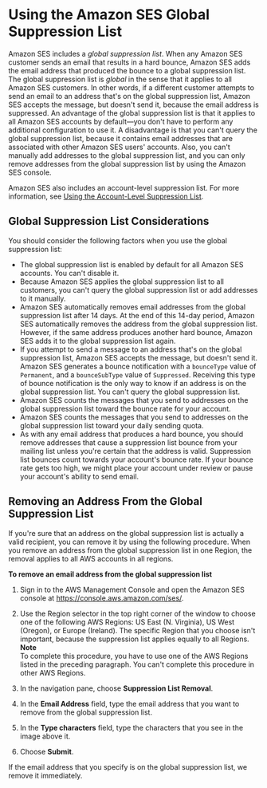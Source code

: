 # Using the Amazon SES Global Suppression List<a name="sending-email-global-suppression-list"></a>

Amazon SES includes a *global suppression list*\. When any Amazon SES customer sends an email that results in a hard bounce, Amazon SES adds the email address that produced the bounce to a global suppression list\. The global suppression list is *global* in the sense that it applies to all Amazon SES customers\. In other words, if a different customer attempts to send an email to an address that's on the global suppression list, Amazon SES accepts the message, but doesn't send it, because the email address is suppressed\. An advantage of the global suppression list is that it applies to all Amazon SES accounts by default—you don't have to perform any additional configuration to use it\. A disadvantage is that you can't query the global suppression list, because it contains email addresses that are associated with other Amazon SES users' accounts\. Also, you can't manually add addresses to the global suppression list, and you can only remove addresses from the global suppression list by using the Amazon SES console\.

Amazon SES also includes an account\-level suppression list\. For more information, see [Using the Account\-Level Suppression List](sending-email-suppression-list.md)\.

## Global Suppression List Considerations<a name="sending-email-global-suppression-list-considerations"></a>

You should consider the following factors when you use the global suppression list:
+ The global suppression list is enabled by default for all Amazon SES accounts\. You can't disable it\.
+ Because Amazon SES applies the global suppression list to all customers, you can't query the global suppression list or add addresses to it manually\.
+ Amazon SES automatically removes email addresses from the global suppression list after 14 days\. At the end of this 14\-day period, Amazon SES automatically removes the address from the global suppression list\. However, if the same address produces another hard bounce, Amazon SES adds it to the global suppression list again\.
+ If you attempt to send a message to an address that's on the global suppression list, Amazon SES accepts the message, but doesn't send it\. Amazon SES generates a bounce notification with a `bounceType` value of `Permanent`, and a `bounceSubType` value of `Suppressed`\. Receiving this type of bounce notification is the only way to know if an address is on the global suppression list\. You can't query the global suppression list\.
+ Amazon SES counts the messages that you send to addresses on the global suppression list toward the bounce rate for your account\.
+ Amazon SES counts the messages that you send to addresses on the global suppression list toward your daily sending quota\.
+ As with any email address that produces a hard bounce, you should remove addresses that cause a suppression list bounce from your mailing list unless you're certain that the address is valid\. Suppression list bounces count towards your account's bounce rate\. If your bounce rate gets too high, we might place your account under review or pause your account's ability to send email\.

## Removing an Address From the Global Suppression List<a name="sending-email-global-suppression-list-remove"></a>

If you're sure that an address on the global suppression list is actually a valid recipient, you can remove it by using the following procedure\. When you remove an address from the global suppression list in one Region, the removal applies to all AWS accounts in all regions\.

**To remove an email address from the global suppression list**

1. Sign in to the AWS Management Console and open the Amazon SES console at [https://console\.aws\.amazon\.com/ses/](https://console.aws.amazon.com/ses/)\.

1. Use the Region selector in the top right corner of the window to choose one of the following AWS Regions: US East \(N\. Virginia\), US West \(Oregon\), or Europe \(Ireland\)\. The specific Region that you choose isn't important, because the suppression list applies equally to all Regions\.
**Note**  
To complete this procedure, you have to use one of the AWS Regions listed in the preceding paragraph\. You can't complete this procedure in other AWS Regions\.

1. In the navigation pane, choose **Suppression List Removal**\.

1. In the **Email Address** field, type the email address that you want to remove from the global suppression list\.

1. In the **Type characters** field, type the characters that you see in the image above it\.

1. Choose **Submit**\.

If the email address that you specify is on the global suppression list, we remove it immediately\.
